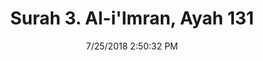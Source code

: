 ---
title       : "Surah 3. Al-i'Imran, Ayah 131"
date        : 7/25/2018 2:50:32 PM
draft       : false
type        : "quran"
layout      : "compare"
BookCode    : "CMP"
SurahNumber : "3"
AyahNumber  : "131"
TotalAyah   : "200"
---